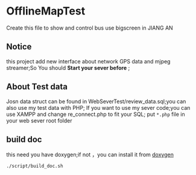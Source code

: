 # OfflineMapTest
Create this file to show and control bus  use bigscreen in JIANG AN

## Notice 

this project add new interface about network GPS data and mjpeg streamer;So You should **Start your sever before** ;

## About Test data 
Josn data struct can be found in  WebSeverTest/review_data.sql;you can also use my test data with PHP;
If you want to use my sever code;you can use XAMPP and change re_connect.php to fit your SQL;
put `*.php` file in your web sever root folder

## build doc
this need you have doxygen;if not ，you can install it from [doxygen](https://www.doxygen.nl/)

```shell 
./script/build_doc.sh
```